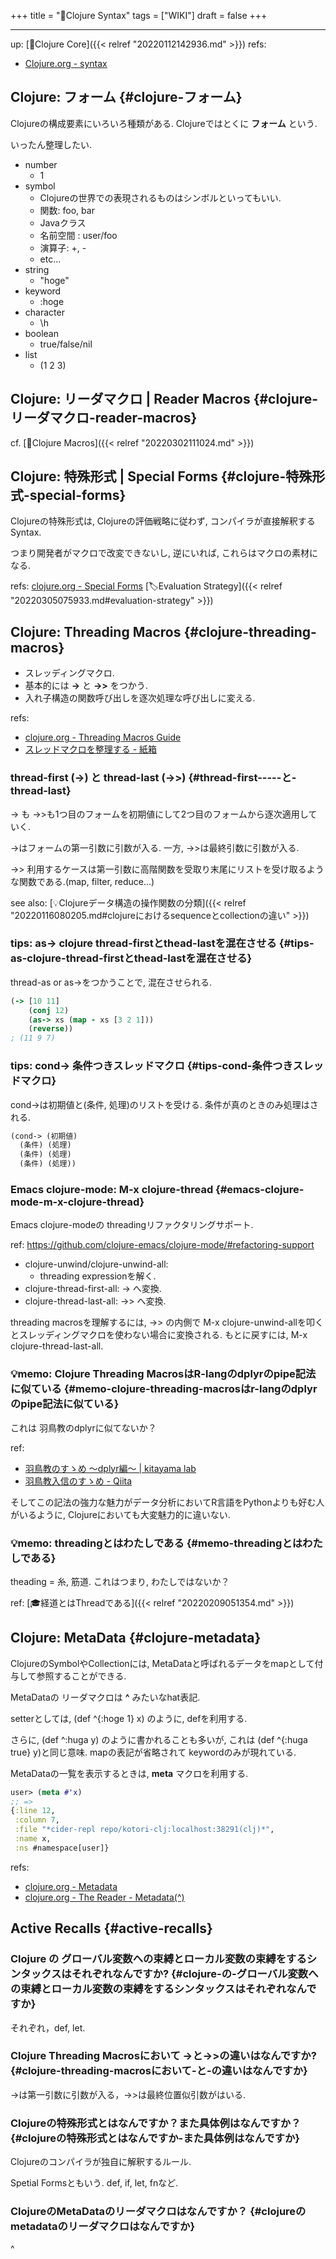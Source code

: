 +++
title = "📝Clojure Syntax"
tags = ["WIKI"]
draft = false
+++

---
up: [📂Clojure Core]({{< relref "20220112142936.md" >}})
refs:

-   [Clojure.org - syntax](https://www.clojure.org/guides/learn/syntax)


## Clojure: フォーム {#clojure-フォーム}

Clojureの構成要素にいろいろ種類がある.
Clojureではとくに **フォーム** という.

いったん整理したい.

-   number
    -   1
-   symbol
    -   Clojureの世界での表現されるものはシンボルといってもいい.
    -   関数: foo, bar
    -   Javaクラス
    -   名前空間 : user/foo
    -   演算子: +, -
    -   etc...
-   string
    -   "hoge"
-   keyword
    -   :hoge
-   character
    -   \h
-   boolean
    -   true/false/nil
-   list
    -   (1 2 3)


## Clojure: リーダマクロ | Reader Macros {#clojure-リーダマクロ-reader-macros}

cf. [📝Clojure Macros]({{< relref "20220302111024.md" >}})


## Clojure: 特殊形式 | Special Forms {#clojure-特殊形式-special-forms}

Clojureの特殊形式は, Clojureの評価戦略に従わず,
コンパイラが直接解釈するSyntax.

つまり開発者がマクロで改変できないし, 逆にいれば,
これらはマクロの素材になる.

refs: [clojure.org - Special Forms](https://clojure.org/reference/special_forms) [🏷Evaluation Strategy]({{< relref "20220305075933.md#evaluation-strategy" >}})


## Clojure: Threading Macros {#clojure-threading-macros}

-   スレッディングマクロ.
-   基本的には **-&gt;** と **-&gt;&gt;** をつかう.
-   入れ子構造の関数呼び出しを逐次処理な呼び出しに変える.

refs:

-   [clojure.org - Threading Macros Guide](https://clojure.org/guides/threading_macros)
-   [スレッドマクロを整理する - 紙箱](https://boxofpapers.hatenablog.com/entry/threading_macros)


### thread-first (-&gt;) と thread-last (-&gt;&gt;) {#thread-first-----と-thread-last}

-&gt; も -&gt;&gt;も1つ目のフォームを初期値にして2つ目のフォームから逐次適用していく.

-&gt;はフォームの第一引数に引数が入る. 一方, -&gt;&gt;は最終引数に引数が入る.

-&gt;&gt; 利用するケースは第一引数に高階関数を受取り末尾にリストを受け取るような関数である.(map, filter, reduce...)

see also: [💡Clojureデータ構造の操作関数の分類]({{< relref "20220116080205.md#clojureにおけるsequenceとcollectionの違い" >}})


### tips: as-&gt; clojure thread-firstとthead-lastを混在させる {#tips-as-clojure-thread-firstとthead-lastを混在させる}

thread-as or as-&gt;をつかうことで, 混在させられる.

```clojure
(-> [10 11]
    (conj 12)
    (as-> xs (map - xs [3 2 1]))
    (reverse))
; (11 9 7)
```


### tips: cond-&gt; 条件つきスレッドマクロ {#tips-cond-条件つきスレッドマクロ}

cond-&gt;は初期値と(条件, 処理)のリストを受ける.
条件が真のときのみ処理はされる.

```clojure
(cond-> (初期値)
  (条件) (処理)
  (条件) (処理)
  (条件) (処理))
```


### Emacs clojure-mode: M-x clojure-thread {#emacs-clojure-mode-m-x-clojure-thread}

Emacs clojure-modeの threadingリファクタリングサポート.

ref: <https://github.com/clojure-emacs/clojure-mode/#refactoring-support>

-   clojure-unwind/clojure-unwind-all:
    -   threading expressionを解く.
-   clojure-thread-first-all: -&gt; へ変換.
-   clojure-thread-last-all: -&gt;&gt; へ変換.

threading macrosを理解するには,
-&gt;&gt; の内側で M-x clojure-unwind-allを叩くとスレッディングマクロを使わない場合に変換される. もとに戻すには, M-x clojure-thread-last-all.


### 💡memo: Clojure Threading MacrosはR-langのdplyrのpipe記法に似ている {#memo-clojure-threading-macrosはr-langのdplyrのpipe記法に似ている}

これは 羽鳥教のdplyrに似てないか？

ref:

-   [羽鳥教のすゝめ ～dplyr編～ | kitayama lab](https://kitayamalab.wordpress.com/2016/05/16/%E7%BE%BD%E9%B3%A5%E6%95%99%E3%81%AE%E3%81%99%E3%82%9D%E3%82%81-%EF%BD%9Edplyr%E7%B7%A8%EF%BD%9E/)
-   [羽鳥教入信のすゝめ - Qiita](https://qiita.com/uri/items/a66b682507181baa0d50)

そしてこの記法の強力な魅力がデータ分析においてR言語をPythonよりも好む人がいるように, Clojureにおいても大変魅力的に違いない.


### 💡memo: threadingとはわたしである {#memo-threadingとはわたしである}

theading = 糸, 筋道. これはつまり, わたしではないか？

ref: [🎓経道とはThreadである]({{< relref "20220209051354.md" >}})


## Clojure: MetaData {#clojure-metadata}

ClojureのSymbolやCollectionには,
MetaDataと呼ばれるデータをmapとして付与して参照することができる.

MetaDataの リーダマクロは **^** みたいなhat表記.

setterとしては, (def ^{:hoge 1} x) のように, defを利用する.

さらに, (def ^:huga y) のように書かれることも多いが,
これは (def ^{:huga true} y)と同じ意味.
mapの表記が省略されて keywordのみが現れている.

MetaDataの一覧を表示するときは, **meta** マクロを利用する.

```clojure
user> (meta #'x)
;; =>
{:line 12,
 :column 7,
 :file "*cider-repl repo/kotori-clj:localhost:38291(clj)*",
 :name x,
 :ns #namespace[user]}
```

refs:

-   [clojure.org - Metadata](https://clojure.org/reference/metadata)
-   [clojure.org - The Reader - Metadata(^)](https://clojure.org/reference/reader#_metadata)


## Active Recalls {#active-recalls}


### Clojure の グローバル変数への束縛とローカル変数の束縛をするシンタックスはそれぞれなんですか? {#clojure-の-グローバル変数への束縛とローカル変数の束縛をするシンタックスはそれぞれなんですか}

それぞれ，def, let.


### Clojure Threading Macrosにおいて -&gt;と-&gt;&gt;の違いはなんですか? {#clojure-threading-macrosにおいて-と-の違いはなんですか}

-&gt;は第一引数に引数が入る，-&gt;&gt;は最終位置似引数がはいる.


### Clojureの特殊形式とはなんですか？また具体例はなんですか？ {#clojureの特殊形式とはなんですか-また具体例はなんですか}

Clojureのコンパイラが独自に解釈するルール.

Spetial Formsともいう. def, if, let, fnなど.


### ClojureのMetaDataのリーダマクロはなんですか？ {#clojureのmetadataのリーダマクロはなんですか}

^
